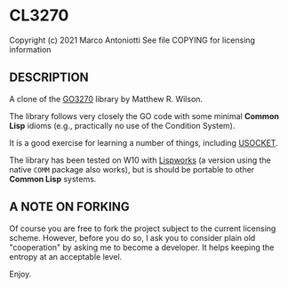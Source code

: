 CL3270
======
Copyright (c) 2021 Marco Antoniotti
See file COPYING for licensing information


DESCRIPTION
-----------

A clone of the [GO3270](https://github.com/racingmars/go3270) library
by Matthew R. Wilson.

The library follows very closely the GO code with some minimal **Common
Lisp** idioms (e.g., practically no use of the Condition System).

It is a good exercise for learning a number of things, including
[USOCKET](https://common-lisp.net/project/usocket/api-docs.shtml).

The library has been tested on W10 with [Lispworks](www.lispworks.com)
(a version using the native `COMM` package also works), but is should
be portable to other **Common Lisp** systems.


A NOTE ON FORKING
-----------------

Of course you are free to fork the project subject to the current
licensing scheme.  However, before you do so, I ask you to consider
plain old "cooperation" by asking me to become a developer.
It helps keeping the entropy at an acceptable level.


Enjoy.
